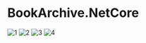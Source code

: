 # BookArchive.NetCore

![1](https://user-images.githubusercontent.com/26633192/98415036-8643cd00-208d-11eb-95b1-50dfddc168c6.PNG)
![2](https://user-images.githubusercontent.com/26633192/98415039-88a62700-208d-11eb-8384-c670197826f3.PNG)
![3](https://user-images.githubusercontent.com/26633192/98415044-8b088100-208d-11eb-9870-eee30c016233.PNG)
![4](https://user-images.githubusercontent.com/26633192/98415053-8f349e80-208d-11eb-9a4e-36bc1813db95.PNG)



